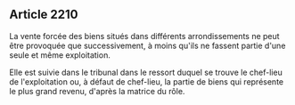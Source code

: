 Article 2210
----
La vente forcée des biens situés dans différents arrondissements ne peut être
provoquée que successivement, à moins qu'ils ne fassent partie d'une seule et
même exploitation.

Elle est suivie dans le tribunal dans le ressort duquel se trouve le chef-lieu
de l'exploitation ou, à défaut de chef-lieu, la partie de biens qui représente
le plus grand revenu, d'après la matrice du rôle.

